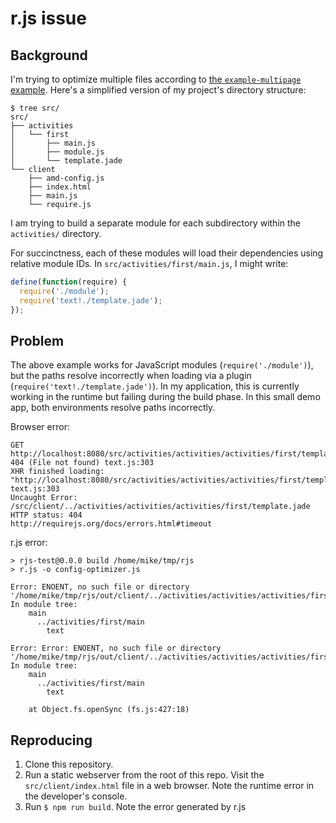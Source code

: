 # r.js issue

## Background

I'm trying to optimize multiple files according to [the `example-multipage`
example](https://github.com/requirejs/example-multipage). Here's a simplified
version of my project's directory structure:

    $ tree src/
    src/
    ├── activities
    │   └── first
    │       ├── main.js
    │       ├── module.js
    │       └── template.jade
    └── client
        ├── amd-config.js
        ├── index.html
        ├── main.js
        └── require.js


I am trying to build a separate module for each subdirectory within the
`activities/` directory.

For succinctness, each of these modules will load their dependencies using
relative module IDs. In `src/activities/first/main.js`, I might write:

```javascript
define(function(require) {
  require('./module');
  require('text!./template.jade');
});
```

## Problem

The above example works for JavaScript modules (`require('./module')`), but the
paths resolve incorrectly when loading via a plugin
(`require('text!./template.jade')`). In my application, this is currently
working in the runtime but failing during the build phase. In this small demo
app, both environments resolve paths incorrectly.

Browser error:

    GET http://localhost:8080/src/activities/activities/activities/first/template.jade 404 (File not found) text.js:303
    XHR finished loading: "http://localhost:8080/src/activities/activities/activities/first/template.jade". text.js:303
    Uncaught Error: /src/client/../activities/activities/activities/first/template.jade HTTP status: 404
    http://requirejs.org/docs/errors.html#timeout

r.js error:

    > rjs-test@0.0.0 build /home/mike/tmp/rjs
    > r.js -o config-optimizer.js

    Error: ENOENT, no such file or directory '/home/mike/tmp/rjs/out/client/../activities/activities/activities/first/template.jade'
    In module tree:
        main
          ../activities/first/main
            text

    Error: Error: ENOENT, no such file or directory '/home/mike/tmp/rjs/out/client/../activities/activities/activities/first/template.jade'
    In module tree:
        main
          ../activities/first/main
            text

        at Object.fs.openSync (fs.js:427:18)

## Reproducing

1. Clone this repository.
2. Run a static webserver from the root of this repo. Visit the
   `src/client/index.html` file in a web browser. Note the runtime error in
   the developer's console.
3. Run `$ npm run build`. Note the error generated by r.js
